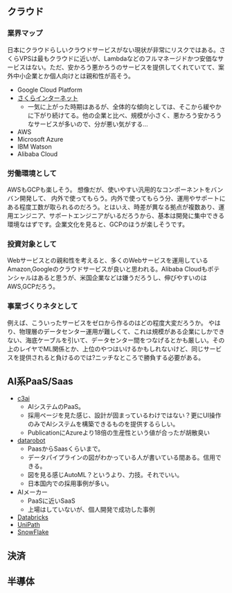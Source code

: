 ## クラウド
### 業界マップ
日本にクラウドらしいクラウドサービスがない現状が非常にリスクではある。さくらVPSは最もクラウドに近いが、Lambdaなどのフルマネージドかつ安価なサービスはない。ただ、安かろう悪かろうのサービスを提供してくれていてて、案外中小企業とか個人向けとは親和性が高そう。

* Google Cloud Platform
* [さくらインターネット](https://www.sbisec.co.jp/ETGate/?_ControlID=WPLETsiR001Control&_PageID=WPLETsiR001Idtl30&_DataStoreID=DSWPLETsiR001Control&_ActionID=DefaultAID&s_rkbn=2&s_btype=&i_stock_sec=3778&i_dom_flg=1&i_exchange_code=JPN&i_output_type=2&exchange_code=TKY&stock_sec_code_mul=3778&ref_from=1&ref_to=20&wstm4130_sort_id=&wstm4130_sort_kbn=&qr_keyword=1&qr_suggest=1&qr_sort=1)
  * 一気に上がった時期はあるが、全体的な傾向としては、そこから緩やかに下がり続けてる。他の企業と比べ、規模が小さく、悪かろう安かろうなサービスが多いので、分が悪い気がする...
* AWS
* Microsoft Azure
* IBM Watson
* Alibaba Cloud

### 労働環境として
AWSもGCPも楽しそう。
想像だが、使いやすい汎用的なコンポーネントをバンバン開発して、
内外で使ってもらう。内外で使ってもらう分、運用やサポートにある程度工数が取られるのだろう。とはいえ、時差が異なる拠点が複数あり、運用エンジニア、サポートエンジニアがいるだろうから、基本は開発に集中できる環境なはずです。企業文化を見ると、GCPのほうが楽しそうです。

### 投資対象として
Webサービスとの親和性を考えると、多くのWebサービスを運用しているAmazon,Googleのクラウドサービスが良いと思われる。Alibaba Cloudもポテンシャルはあると思うが、米国企業などは嫌うだろうし、伸びやすいのはAWS,GCPだろう。

### 事業づくりネタとして
例えば、こういったサービスをゼロから作るのはどの程度大変だろうか。
やはり、物理層のデータセンター運用が難しくて、これは規模がある企業にしかできない、海底ケーブルを引いて、データセンター間をつなげるとかも厳しい。その上のレイヤでML関係とか、上位のやつはいけるかもしれないけど、同じサービスを提供されると負けるのでは?ニッチなところで勝負する必要がある。

## AI系PaaS/Saas
* [c3ai](https://c3.ai/)
  * AIシステムのPaaS。
  * 採用ページを見た感じ、設計が固まっているわけではない？更にUI操作のみでAIシステムを構築できるものを提供するらしい。
  * PublicationにAzureより18倍の生産性という値が合ったが胡散臭い
* [datarobot](https://www.datarobot.com/jp/)
  * PaasからSaasくらいまで。
  * データパイプラインの図がわかっている人が書いている間ある。信用できる。
  * 図を見る感じAutoML？というより、力技。それでいい。
  * 日本国内での採用事例が多い。
* AIメーカー
  * PaaSに近いSaaS
  * 上場はしていないが、個人開発で成功した事例
* [Databricks](https://databricks.com/jp/)
* [UniPath](https://www.uipath.com/ja/)
* [SnowFlake](https://www.snowflake.com/?lang=ja)

## 決済


## 

## 半導体